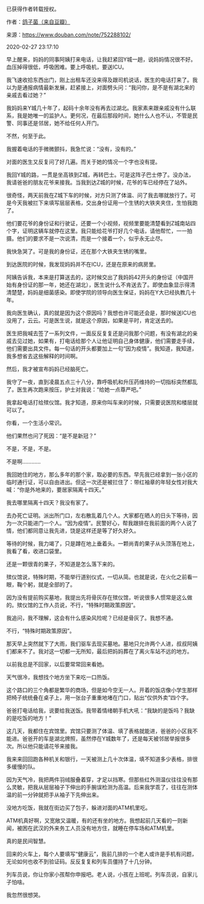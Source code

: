 已获得作者转载授权。


作者：[鸽子菌（来自豆瓣）](https://www.douban.com/people/138262053/)


来源：https://www.douban.com/note/752288102/


2020-02-27 23:17:10


早上醒来，妈妈的同事阿姨打来电话，让我赶紧回Y城一趟，说妈妈情况很不好。血压掉得很低，呼吸困难。要上呼吸机，要送ICU。  

我飞速收拾东西出门，刚上出租车还没来得及跟司机说话，医生的电话打来了。我以为是通报病情最新发展，赶紧接上，对面劈头问：“我问你，是不是有湖北来的亲戚去看过她？”  

我妈妈来Y城几十年了，起码十余年没有再去过湖北。我家素来跟亲戚没有什么联系，我是她唯一的监护人。更何况，在最后那段时间，她什么人也不认，不管是民警、同事还是邻居，她不给任何人开门。  

不然，何至于此。  

我握着电话的手微微颤抖，我急忙说：“没有，没有的。”  

对面的医生又反复问了好几遍。而关于她的情况一个字也没有提。  

我回Y城的路，一贯是坐高铁到Z城，再转巴士。可是这阵子巴士停了。没办法，我请爸爸的朋友花爷来接我。当我到达Z城的时候，花爷的车已经停在了站外。  

很奇怪，两天前我在Z城下车的时候，对方只测了体温、问了我去哪就放行了。可是今天我被拦下来填写层层表格，交出身份证用一个生锈的大铁夹夹住，生怕我跑了。  

他们要花爷的身份证和行驶证，还要一个小视频，视频里要能清楚看到Z城南站四个字，证明这辆车就停在这里。我只能给花爷打好几个电话，请他帮忙，一一拍摄。他们的要求不是一次说清，而是一个接着一个，似乎永无止尽。  

我快急哭了。可是我的身份证，还在那个大铁夹生锈的嘴里。  

到达医院的时候，我发现妈妈并不在ICU，还是在原来的病房里。  

阿姨告诉我，本来是打算送去的，这时候交出了我妈妈42开头的身份证（中国开始有身份证的那一年，她还在湖北），医生说什么不肯送去了。即使血象显示得清清楚楚，妈妈是细菌感染。即使学院的领导向医生保证，妈妈在Y大已经执教几十年。  

我向医生确认，真的就是因为这个原因吗？我想也许可能还会是，那时候送ICU也没用了，云云。可是医生说，就是这个原因，如果是平时，肯定送去的。  

医生把我喊去签了一系列文件，一面反反复复还是问我那个问题，有没有湖北的亲戚去见过她，如果有，打电话给那个人让他证明自己身体健康，他们需要走手续，他们需要出具文件。每一句话的开头都要加上一句“因为疫情”。我知道，我知道，我多想省去这些解释的时间啊。  

然后，我才被宣布妈妈已经脑死亡。  

我守了一夜，直到凌晨五点三十八分，靠呼吸机和升压药维持的一切指标突然都乱了。医生再次跑来按压，护士对我说：“给她一点尊严吧。”  

我拿起电话打给殡仪馆。我才知道，原来你叫车来的时候，只需要说医院和楼层就可以了。  

你看，一个生活小常识。  

他们果然也问了死因：“是不是新冠？”  

不是，不是，不是。  

不是啊…………  

我回她住的地方，那么多年的那个家，取必要的东西。早先我已经拿到一张小区的临时通行证，可以自由进出。但这一次还是被拦住了：带红袖章的年轻女性对我大喊：“你是外地来的，要居家隔离十四天。”  

我去哪里隔离十四天？我没有家了。  

去办死亡证明。派出所门口，左右散乱着几个人。大家都在晒人的日头下等待，因为一次只能进门一个人。“因为疫情”。民警好心，帮我跟排在我前面的两个人说了情，他们都同意让我先进，饶是这样还是等了好久好久。  

等待的时候，我力竭了，只是蹲在地上垂着头。一颗尚青的果子从头顶落在地上，我看了看，收进口袋里。  

还是一颗很青的果子，不知道是怎么落下来的。  

殡仪馆说，特殊时期，不能举行道别仪式，一切从简。也就是说，在火化之前看一眼，鞠个躬，就是全部的了。  

因为没有提前购买墓地，我提出先将骨灰存在殡仪馆，听说很多人惯常是这么做的。殡仪馆的工作人员说，不行，“特殊时期政策原因”。  

我追问，我不理解，这会有什么感染风险呢？已经是骨灰了。我想不通。  

不行，“特殊时期政策原因”。  

那天早上突然就下了大雨，我们驱车去现买墓地。墓地只允许两个人进，叔叔阿姨们都来不了。我对这一切都一无所知，最后把妈妈葬在了离火车站不远的地方。  

以前我总是不回家，以后要常常回来看她。  

天气很冷，我想找个地方坐下来吃一口热饭。  

这个路口的三个角都是繁华的商场，但是如今空无一人。开着的饭店像小学生那样把椅子统统叠在桌子上，用一张台子重重地堵在门口，贴出“仅供外卖”四个字。  

爸爸打电话给我，说要给我送饭。我带着情绪朝手机大吼：“我缺的是饭吗？我缺的是吃饭的地方！”  

这几天，我都住在宾馆里。宾馆只要测了体温、填了表格就能进，爸爸的小区我不能进。爸爸开的车是湖北牌照，虽然停在Y城数年了，还是每天被邻居举报很多次。所以他只能请花爷来接我。  

我来来回回跑各种机关和银行，一天被测上几十次体温，填不知道多少表格，排很多缓慢的队。  

因为天气冷，我把两件羽绒服叠着穿，才足以挡寒。但那些红外测温仪往往没有那么灵敏，把我从层层袖子下伸出的手腕误检测为高温。后来我学乖了，往往在测体温的前一分钟就把手从袖子下先伸出来。  

没地方吃饭，我就在街边买了包子，躲进对面的ATM机里吃。  

ATM机真好啊，又宽敞又温暖，有的还有坐的地方。我想起前几天看的一则新闻，被困在武汉的外来务工人员没有地方住，就睡在停车场和ATM机里。  

真的是民间智慧。  

回来的火车上，每个人要填写“健康云”，我前几排的一个老人或许是手机有问题，无论如何也收不到验证码。反反复复和列车员僵持了十几分钟。  

列车员说，你让你家小孩帮你申报吧。老人说，小孩在上班呢。列车员说，自家儿子怕啥。  

我忽然很想哭。  

